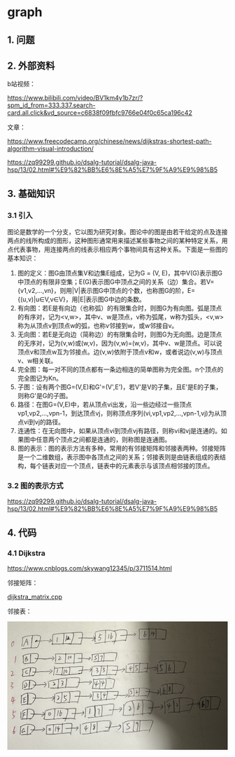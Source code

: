 # graph

## 1. 问题

## 2. 外部资料

b站视频：

https://www.bilibili.com/video/BV1km4y1b7zr/?spm_id_from=333.337.search-card.all.click&vd_source=c6838f09fbfc9766e04f0c65ca196c42

文章：

https://www.freecodecamp.org/chinese/news/dijkstras-shortest-path-algorithm-visual-introduction/

https://zq99299.github.io/dsalg-tutorial/dsalg-java-hsp/13/02.html#%E9%82%BB%E6%8E%A5%E7%9F%A9%E9%98%B5

## 3. 基础知识

### 3.1 引入

图论是数学的一个分支，它以图为研究对象。图论中的图是由若干给定的点及连接两点的线所构成的图形，这种图形通常用来描述某些事物之间的某种特定关系，用点代表事物，用连接两点的线表示相应两个事物间具有这种关系。下面是一些图的基本知识：

1. 图的定义：图G由顶点集V和边集E组成，记为G = (V, E)，其中V(G)表示图G中顶点的有限非空集；E(G)表示图G中顶点之间的关系（边）集合。若V={v1,v2,…,vn}，则用|V|表示图G中顶点的个数，也称图G的阶，E={(u,v)|u∈V,v∈V}，用|E|表示图G中边的条数。
2. 有向图：若E是有向边（也称弧）的有限集合时，则图G为有向图。弧是顶点的有序对，记为<v,w>，其中v、w是顶点，v称为弧尾，w称为弧头，<v,w>称为从顶点v到顶点w的弧，也称v邻接到w，或w邻接自v。
3. 无向图：若E是无向边（简称边）的有限集合时，则图G为无向图。边是顶点的无序对，记为(v,w)或(w,v)，因为(v,w)=(w,v)，其中v、w是顶点。可以说顶点v和顶点w互为邻接点。边(v,w)依附于顶点v和w，或者说边(v,w)与顶点v、w相关联。
4. 完全图：每一对不同的顶点都有一条边相连的简单图称为完全图。n个顶点的完全图记为Kn。
5. 子图：设有两个图G=(V,E)和G'=(V',E')，若V'是V的子集，且E'是E的子集，则称G'是G的子图。
6. 路径：在图G=(V,E)中，若从顶点vi出发，沿一些边经过一些顶点vp1,vp2,…,vpn-1，到达顶点vj，则称顶点序列(vi,vp1,vp2,…,vpn-1,vj)为从顶点vi到vj的路径。
7. 连通性：在无向图中，如果从顶点vi到顶点vj有路径，则称vi和vj是连通的。如果图中任意两个顶点之间都是连通的，则称图是连通图。
8. 图的表示：图的表示方法有多种，常用的有邻接矩阵和邻接表两种。邻接矩阵是一个二维数组，表示图中各顶点之间的关系；邻接表则是由链表组成的表结构，每个链表对应一个顶点，链表中的元素表示与该顶点相邻接的顶点。

### 3.2 图的表示方式

https://zq99299.github.io/dsalg-tutorial/dsalg-java-hsp/13/02.html#%E9%82%BB%E6%8E%A5%E7%9F%A9%E9%98%B5

## 4. 代码

### 4.1 Dijkstra

https://www.cnblogs.com/skywang12345/p/3711514.html

邻接矩阵：

[dijkstra_matrix.cpp](https://github.com/niu0217/Documents/blob/main/C%2B%2B/datastructure/code/dijkstra_matrix.cpp)

邻接表：

![IMG_2192](graph.assets/IMG_2192.jpg) 


